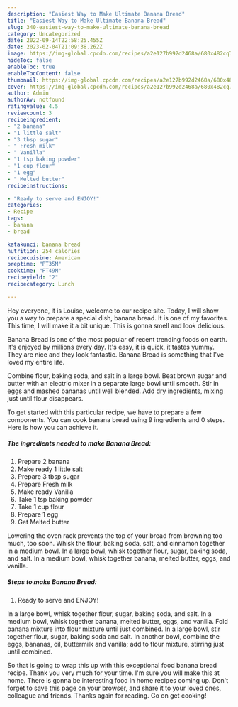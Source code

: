 ```yaml
---
description: "Easiest Way to Make Ultimate Banana Bread"
title: "Easiest Way to Make Ultimate Banana Bread"
slug: 340-easiest-way-to-make-ultimate-banana-bread
category: Uncategorized
date: 2022-09-14T22:58:25.455Z
date: 2023-02-04T21:09:38.262Z
image: https://img-global.cpcdn.com/recipes/a2e127b992d2468a/680x482cq70/banana-bread-recipe-main-photo.jpg
hideToc: false
enableToc: true
enableTocContent: false
thumbnail: https://img-global.cpcdn.com/recipes/a2e127b992d2468a/680x482cq70/banana-bread-recipe-main-photo.jpg
cover: https://img-global.cpcdn.com/recipes/a2e127b992d2468a/680x482cq70/banana-bread-recipe-main-photo.jpg
author: Admin
authorAv: notfound
ratingvalue: 4.5
reviewcount: 3
recipeingredient:
- "2 banana"
- "1 little salt"
- "3 tbsp sugar"
- " Fresh milk"
- " Vanilla"
- "1 tsp baking powder"
- "1 cup flour"
- "1 egg"
- " Melted butter"
recipeinstructions:

- "Ready to serve and ENJOY!"
categories:
- Recipe
tags:
- banana
- bread

katakunci: banana bread 
nutrition: 254 calories
recipecuisine: American
preptime: "PT35M"
cooktime: "PT49M"
recipeyield: "2"
recipecategory: Lunch

---
```



Hey everyone, it is Louise, welcome to our recipe site. Today, I will show you a way to prepare a special dish, banana bread. It is one of my favorites. This time, I will make it a bit unique. This is gonna smell and look delicious.

Banana Bread is one of the most popular of recent trending foods on earth. It's enjoyed by millions every day. It's easy, it is quick, it tastes yummy. They are nice and they look fantastic. Banana Bread is something that I've loved my entire life.

Combine flour, baking soda, and salt in a large bowl. Beat brown sugar and butter with an electric mixer in a separate large bowl until smooth. Stir in eggs and mashed bananas until well blended. Add dry ingredients, mixing just until flour disappears.


To get started with this particular recipe, we have to prepare a few components. You can cook banana bread using 9 ingredients and 0 steps. Here is how you can achieve it.

<!--inarticleads1-->

##### The ingredients needed to make Banana Bread:

1. Prepare 2 banana
1. Make ready 1 little salt
1. Prepare 3 tbsp sugar
1. Prepare  Fresh milk
1. Make ready  Vanilla
1. Take 1 tsp baking powder
1. Take 1 cup flour
1. Prepare 1 egg
1. Get  Melted butter


Lowering the oven rack prevents the top of your bread from browning too much, too soon. Whisk the flour, baking soda, salt, and cinnamon together in a medium bowl. In a large bowl, whisk together flour, sugar, baking soda, and salt. In a medium bowl, whisk together banana, melted butter, eggs, and vanilla. 

<!--inarticleads2-->

##### Steps to make Banana Bread:


1. Ready to serve and ENJOY!

In a large bowl, whisk together flour, sugar, baking soda, and salt. In a medium bowl, whisk together banana, melted butter, eggs, and vanilla. Fold banana mixture into flour mixture until just combined. In a large bowl, stir together flour, sugar, baking soda and salt. In another bowl, combine the eggs, bananas, oil, buttermilk and vanilla; add to flour mixture, stirring just until combined. 

So that is going to wrap this up with this exceptional food banana bread recipe. Thank you very much for your time. I'm sure you will make this at home. There is gonna be interesting food in home recipes coming up. Don't forget to save this page on your browser, and share it to your loved ones, colleague and friends. Thanks again for reading. Go on get cooking!
